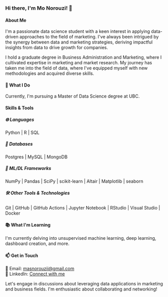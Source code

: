 ### Hi there, I'm Mo Norouzi! 👋

#### About Me

I'm a passionate data science student with a keen interest in applying data-driven approaches to the field of marketing. I've always been intrigued by the synergy between data and marketing strategies, deriving impactful insights from data to drive growth for companies.

I hold a graduate degree in Business Administration and Marketing, where I cultivated expertise in marketing and market research. My journey has taken me into the field of data, where I've equipped myself with new methodologies and acquired diverse skills.

#### 🚀 What I Do

Currently, I'm pursuing a Master of Data Science degree at UBC.

#### Skills & Tools

##### 🌐 Languages
Python | R | SQL

##### 💾 Databases
Postgres | MySQL | MongoDB

##### 🧠 ML/DL Frameworks
NumPy | Pandas | SciPy | scikit-learn | Altair | Matplotlib | seaborn

##### 🛠️ Other Tools & Technologies
Git | GitHub | GitHub Actions | Jupyter Notebook | RStudio | Visual Studio | Docker

#### 📚 What I'm Learning

I'm currently delving into unsupervised machine learning, deep learning, dashboard creation, and more.

#### 📫 Get in Touch

📧 Email: masnorouzii@gmail.com  
📱 LinkedIn: [Connect with me](https://www.linkedin.com/in/ms-norouzi/)

Let's engage in discussions about leveraging data applications in marketing and business fields. I'm enthusiastic about collaborating and networking!


<!--
**MoNorouzi23/MoNorouzi23** is a ✨ _special_ ✨ repository because its `README.md` (this file) appears on your GitHub profile.

Here are some ideas to get you started:

- 🔭 I’m currently working on ...
- 🌱 I’m currently learning ...
- 👯 I’m looking to collaborate on ...
- 🤔 I’m looking for help with ...
- 💬 Ask me about ...
- 📫 How to reach me: ...
- 😄 Pronouns: ...
- ⚡ Fun fact: ...
-->
